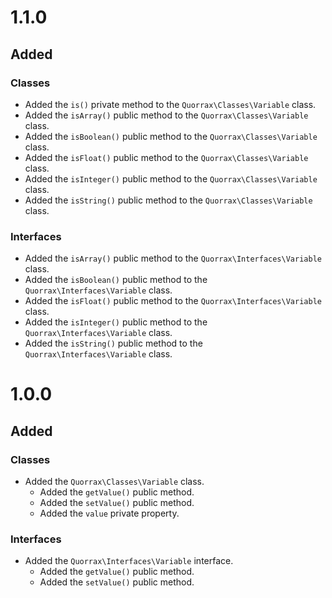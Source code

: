 # 1.1.0 #

## Added ##

### Classes ###

+ Added the `is()` private method to the `Quorrax\Classes\Variable` class.
+ Added the `isArray()` public method to the `Quorrax\Classes\Variable` class.
+ Added the `isBoolean()` public method to the `Quorrax\Classes\Variable` class.
+ Added the `isFloat()` public method to the `Quorrax\Classes\Variable` class.
+ Added the `isInteger()` public method to the `Quorrax\Classes\Variable` class.
+ Added the `isString()` public method to the `Quorrax\Classes\Variable` class.

### Interfaces ###

+ Added the `isArray()` public method to the `Quorrax\Interfaces\Variable` class.
+ Added the `isBoolean()` public method to the `Quorrax\Interfaces\Variable` class.
+ Added the `isFloat()` public method to the `Quorrax\Interfaces\Variable` class.
+ Added the `isInteger()` public method to the `Quorrax\Interfaces\Variable` class.
+ Added the `isString()` public method to the `Quorrax\Interfaces\Variable` class.

# 1.0.0 #

## Added ##

### Classes ###

+ Added the `Quorrax\Classes\Variable` class.
    + Added the `getValue()` public method.
    + Added the `setValue()` public method.
    + Added the `value` private property.

### Interfaces ###

+ Added the `Quorrax\Interfaces\Variable` interface.
    + Added the `getValue()` public method.
    + Added the `setValue()` public method.
